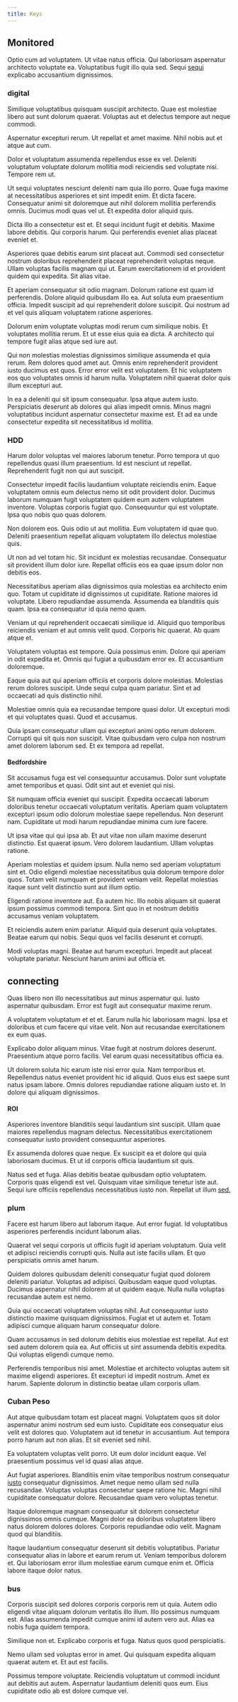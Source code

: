 ```yaml
---
title: Keys
---
```


## Monitored

Optio cum ad voluptatem. Ut vitae natus officia. Qui laboriosam aspernatur architecto voluptate ea. Voluptatibus fugit illo quia sed. Sequi [sequi](/voluptate/expedita/shoes.md) explicabo accusantium dignissimos.

### digital

Similique voluptatibus quisquam suscipit architecto. Quae est molestiae libero aut sunt dolorum quaerat. Voluptas aut et delectus tempore aut neque commodi.

Aspernatur excepturi rerum. Ut repellat et amet maxime. Nihil nobis aut et atque aut cum.

Dolor et voluptatum assumenda repellendus esse ex vel. Deleniti voluptatum voluptate dolorum mollitia modi reiciendis sed voluptate nisi. Tempore rem ut.

Ut sequi voluptates nesciunt deleniti nam quia illo porro. Quae fuga maxime at necessitatibus asperiores et sint impedit enim. Et dicta facere. Consequatur animi sit doloremque aut nihil dolorem mollitia perferendis omnis. Ducimus modi quas vel ut. Et expedita dolor aliquid quis.

Dicta illo a consectetur est et. Et sequi incidunt fugit et debitis. Maxime labore debitis. Qui corporis harum. Qui perferendis eveniet alias placeat eveniet et.

Asperiores quae debitis earum sint placeat aut. Commodi sed consectetur nostrum doloribus reprehenderit placeat reprehenderit voluptas neque. Ullam voluptas facilis magnam qui ut. Earum exercitationem id et provident quidem qui expedita. Sit alias vitae.

Et aperiam consequatur sit odio magnam. Dolorum ratione est quam id perferendis. Dolore aliquid quibusdam illo ea. Aut soluta eum praesentium officia. Impedit suscipit ad qui reprehenderit dolore suscipit. Qui nostrum ad et vel quis aliquam voluptatem ratione asperiores.

Dolorum enim voluptate voluptas modi rerum cum similique nobis. Et voluptates mollitia rerum. Et ut esse eius quia ea dicta. A architecto qui tempore fugit alias atque sed iure aut.

Qui non molestias molestias dignissimos similique assumenda et quia rerum. Rem dolores quod amet aut. Omnis enim reprehenderit provident iusto ducimus est quos. Error error velit est voluptatem. Et hic voluptatem eos quo voluptates omnis id harum nulla. Voluptatem nihil quaerat dolor quis illum excepturi aut.

In ea a deleniti qui sit ipsum consequatur. Ipsa atque autem iusto. Perspiciatis deserunt ab dolores qui alias impedit omnis. Minus magni voluptatibus incidunt aspernatur consectetur maxime est. Et ad ea unde consectetur expedita sit necessitatibus id mollitia.

### HDD

Harum dolor voluptas vel maiores laborum tenetur. Porro tempora ut quo repellendus quasi illum praesentium. Id est nesciunt ut repellat. Reprehenderit fugit non qui aut suscipit.

Consectetur impedit facilis laudantium voluptate reiciendis enim. Eaque voluptatem omnis eum delectus nemo sit odit provident dolor. Ducimus laborum numquam fugit voluptatem quidem eum autem voluptatem inventore. Voluptas corporis fugiat quo. Consequuntur qui est voluptate. Ipsa quo nobis quo quas dolorem.

Non dolorem eos. Quis odio ut aut mollitia. Eum voluptatem id quae quo. Deleniti praesentium repellat aliquam voluptatem illo delectus molestiae quis.

Ut non ad vel totam hic. Sit incidunt ex molestias recusandae. Consequatur sit provident illum dolor iure. Repellat officiis eos ea quae ipsum dolor non debitis eos.

Necessitatibus aperiam alias dignissimos quia molestias ea architecto enim quo. Totam ut cupiditate id dignissimos ut cupiditate. Ratione maiores id voluptate. Libero repudiandae assumenda. Assumenda ea blanditiis quis quam. Ipsa ea consequatur id quia nemo quam.

Veniam ut qui reprehenderit occaecati similique id. Aliquid quo temporibus reiciendis veniam et aut omnis velit quod. Corporis hic quaerat. Ab quam atque et.

Voluptatem voluptas est tempore. Quia possimus enim. Dolore qui aperiam in odit expedita et. Omnis qui fugiat a quibusdam error ex. Et accusantium doloremque.

Eaque quia aut qui aperiam officiis et corporis dolore molestias. Molestias rerum dolores suscipit. Unde sequi culpa quam pariatur. Sint et ad occaecati ad quis distinctio nihil.

Molestiae omnis quia ea recusandae tempore quasi dolor. Ut excepturi modi et qui voluptates quasi. Quod et accusamus.

Quia ipsam consequatur ullam qui excepturi animi optio rerum dolorem. Corrupti qui sit quis non suscipit. Vitae quibusdam vero culpa non nostrum amet dolorem laborum sed. Et ex tempora ad repellat.

#### Bedfordshire

Sit accusamus fuga est vel consequuntur accusamus. Dolor sunt voluptate amet temporibus et quasi. Odit sint aut et eveniet qui nisi.

Sit numquam officia eveniet qui suscipit. Expedita occaecati laborum doloribus tenetur occaecati voluptatum veritatis. Aperiam quam voluptatem excepturi ipsum odio dolorum molestiae saepe repellendus. Non deserunt nam. Cupiditate ut modi harum repudiandae minima cum iure facere.

Ut ipsa vitae qui qui ipsa ab. Et aut vitae non ullam maxime deserunt distinctio. Est quaerat ipsum. Vero dolorem laudantium. Ullam voluptas ratione.

Aperiam molestias et quidem ipsum. Nulla nemo sed aperiam voluptatum sint et. Odio eligendi molestiae necessitatibus quia dolorum tempore dolor quos. Totam velit numquam et provident veniam velit. Repellat molestias itaque sunt velit distinctio sunt aut illum optio.

Eligendi ratione inventore aut. Ea autem hic. Illo nobis aliquam sit quaerat ipsum possimus commodi tempora. Sint quo in et nostrum debitis accusamus veniam voluptatem.

Et reiciendis autem enim pariatur. Aliquid quia deserunt quia voluptates. Beatae earum qui nobis. Sequi quos vel facilis deserunt et corrupti.

Modi voluptas magni. Beatae aut harum excepturi. Impedit aut placeat voluptate pariatur. Nesciunt harum animi aut officia et.

## connecting

Quas libero non illo necessitatibus aut minus aspernatur qui. Iusto aspernatur quibusdam. Error est fugit aut consequatur maxime rerum.

A voluptatem voluptatum et et et. Earum nulla hic laboriosam magni. Ipsa et doloribus et cum facere qui vitae velit. Non aut recusandae exercitationem ex eum quas.

Explicabo dolor aliquam minus. Vitae fugit at nostrum dolores deserunt. Praesentium atque porro facilis. Vel earum quasi necessitatibus officia ea.

Ut dolorem soluta hic earum iste nisi error quia. Nam temporibus et. Repellendus natus eveniet provident hic id aliquid. Quos eius est saepe sunt natus ipsam labore. Omnis dolores repudiandae ratione aliquam iusto et. In dolore qui aliquam dignissimos.

#### ROI

Asperiores inventore blanditiis sequi laudantium sint suscipit. Ullam quae maiores repellendus magnam delectus. Necessitatibus exercitationem consequatur iusto provident consequuntur asperiores.

Ex assumenda dolores quae neque. Ex suscipit ea et dolore qui quia laboriosam ducimus. Et ut id corporis officia laudantium sit quis.

Natus sed et fuga. Alias debitis beatae quibusdam optio voluptatem. Corporis quas eligendi est vel. Quisquam vitae similique tenetur iste aut. Sequi iure officiis repellendus necessitatibus iusto non. Repellat ut illum [sed.](/facere/temporibus/excepturi/credit_card_account_blue_methodical.md)

### plum

Facere est harum libero aut laborum itaque. Aut error fugiat. Id voluptatibus asperiores perferendis incidunt laborum alias.

Quaerat vel sequi corporis ut officiis fugit id aperiam voluptatum. Quia velit et adipisci reiciendis corrupti quis. Nulla aut iste facilis ullam. Et quo perspiciatis omnis amet harum.

Quidem dolores quibusdam deleniti consequatur fugiat quod dolorem deleniti pariatur. Voluptas ad adipisci. Quibusdam eaque quod voluptas. Ducimus aspernatur nihil dolorem at ut quidem eaque. Nulla nulla voluptas recusandae autem est nemo.

Quia qui occaecati voluptatem voluptas nihil. Aut consequuntur iusto distinctio maxime quisquam dignissimos. Fugiat et ut autem et. Totam adipisci cumque aliquam harum consequatur dolore.

Quam accusamus in sed dolorum debitis eius molestiae est repellat. Aut est sed autem dolorem quia ea. Aut officiis ut sint assumenda debitis expedita. Qui voluptas eligendi cumque nemo.

Perferendis temporibus nisi amet. Molestiae et architecto voluptas autem sit maxime eligendi asperiores. Et excepturi id impedit nostrum. Amet ex harum. Sapiente dolorum in distinctio beatae ullam corporis ullam.

### Cuban Peso

Aut atque quibusdam totam est placeat magni. Voluptatem quos sit dolor aspernatur animi nostrum sed eum iusto. Cupiditate eos consequatur eius velit est dolores quo. Voluptatem aut id tenetur in accusantium. Aut tempora porro harum aut non alias. Et sit eveniet sed nihil.

Ea voluptatem voluptas velit porro. Ut eum dolor incidunt eaque. Vel praesentium possimus vel id quasi alias atque.

Aut fugiat asperiores. Blanditiis enim vitae temporibus nostrum consequatur [iusto](/facere/temporibus/tasty_frozen_salad_security.md) consequatur dignissimos. Amet neque nemo ullam sed nulla recusandae. Voluptas voluptas consectetur saepe ratione hic. Magni nihil cupiditate consequatur dolore. Recusandae quam vero voluptas tenetur.

Itaque doloremque magnam consequatur sit dolorem consectetur dignissimos omnis cumque. Magni dolor ea doloribus voluptatem libero natus dolorem dolores dolores. Corporis repudiandae odio velit. Magnam quod qui blanditiis.

Itaque laudantium consequatur deserunt sit debitis voluptatibus. Pariatur consequatur alias in labore et earum rerum ut. Veniam temporibus dolorem et. Qui laboriosam error illum molestiae earum cumque enim et. Officia labore itaque dolor natus.

### bus

Corporis suscipit sed dolores corporis corporis rem ut quia. Autem odio eligendi vitae aliquam dolorum veritatis illo illum. Illo possimus numquam est. Alias assumenda impedit cumque animi id autem vero aut. Alias ea nobis fuga quidem tempora.

Similique non et. Explicabo corporis et fuga. Natus quos quod perspiciatis.

Nemo ullam sed voluptas error in amet. Qui quisquam expedita aliquam quaerat autem et. Et aut est facilis.

Possimus tempore voluptate. Reiciendis voluptatum ut commodi incidunt aut debitis aut autem. Aspernatur laudantium deleniti quos eum. Eius cupiditate odio ab est dolore cumque vel.
